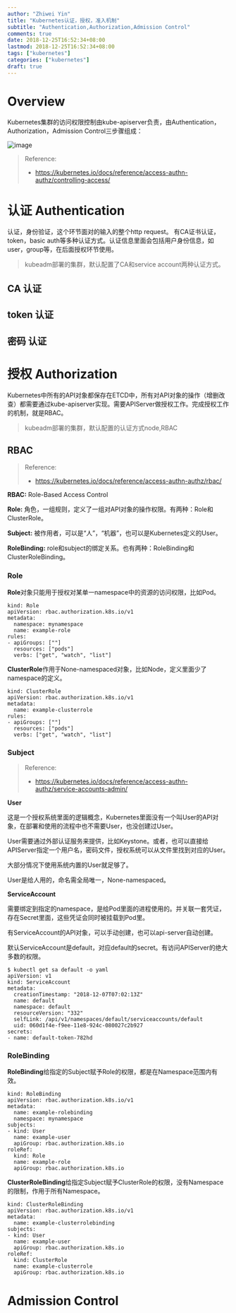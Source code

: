 ```yaml
---
author: "Zhiwei Yin"
title: "Kubernetes认证，授权，准入机制"
subtitle: "Authentication,Authorization,Admission Control"
comments: true
date: 2018-12-25T16:52:34+08:00
lastmod: 2018-12-25T16:52:34+08:00
tags: ["kubernetes"]
categories: ["kubernetes"]
draft: true
---
```


# Overview

Kubernetes集群的访问权限控制由kube-apiserver负责，由Authentication，Authorization，Admission Control三步骤组成：

![image](/images/kubernetes-access-control-overview.PNG)


> Reference:
>* https://kubernetes.io/docs/reference/access-authn-authz/controlling-access/



# 认证 Authentication

认证，身份验证，这个环节面对的输入的整个http request。 有CA证书认证，token，basic auth等多种认证方式。认证信息里面会包括用户身份信息，如user，group等，在后面授权环节使用。

> kubeadm部署的集群，默认配置了CA和service account两种认证方式。

## CA 认证

## token 认证

## 密码 认证

# 授权 Authorization

Kubernetes中所有的API对象都保存在ETCD中，所有对API对象的操作（增删改查）都需要通过kube-apiserver实现。需要APIServer做授权工作。完成授权工作的机制，就是RBAC。

> kubeadm部署的集群，默认配置的认证方式node,RBAC

## RBAC 

> Reference:
>* https://kubernetes.io/docs/reference/access-authn-authz/rbac/

**RBAC:** Role-Based Access Control 

**Role:** 角色，一组规则，定义了一组对API对象的操作权限。有两种：Role和ClusterRole。

**Subject:** 被作用者，可以是“人”，“机器”，也可以是Kubernetes定义的User。

**RoleBinding:** role和subject的绑定关系。也有两种：RoleBinding和ClusterRoleBinding。

### Role

**Role**对象只能用于授权对某单一namespace中的资源的访问权限，比如Pod。 
```
kind: Role
apiVersion: rbac.authorization.k8s.io/v1
metadata:
  namespace: mynamespace
  name: example-role
rules:
- apiGroups: [""]
  resources: ["pods"]
  verbs: ["get", "watch", "list"]
```

**ClusterRole**作用于None-namespaced对象，比如Node，定义里面少了namespace的定义。
```
kind: ClusterRole
apiVersion: rbac.authorization.k8s.io/v1
metadata:
  name: example-clusterrole
rules:
- apiGroups: [""]
  resources: ["pods"]
  verbs: ["get", "watch", "list"]
```

### Subject

> Reference:
>* https://kubernetes.io/docs/reference/access-authn-authz/service-accounts-admin/

**User**

这是一个授权系统里面的逻辑概念，Kubernetes里面没有一个叫User的API对象，在部署和使用的流程中也不需要User，也没创建过User。  

User需要通过外部认证服务来提供，比如Keystone。或者，也可以直接给APIServer指定一个用户名，密码文件，授权系统可以从文件里找到对应的User。

大部分情况下使用系统内置的User就足够了。

User是给人用的，命名需全局唯一，None-namespaced。

**ServiceAccount**

需要绑定到指定的namespace，是给Pod里面的进程使用的。并关联一套凭证，存在Secret里面，这些凭证会同时被挂载到Pod里。

有ServiceAccount的API对象，可以手动创建，也可以api-server自动创建。

默认ServiceAccount是default，对应default的secret。有访问APIServer的绝大多数的权限。

```
$ kubectl get sa default -o yaml
apiVersion: v1
kind: ServiceAccount
metadata:
  creationTimestamp: "2018-12-07T07:02:13Z"
  name: default
  namespace: default
  resourceVersion: "332"
  selfLink: /api/v1/namespaces/default/serviceaccounts/default
  uid: 060d1f4e-f9ee-11e8-924c-080027c2b927
secrets:
- name: default-token-782hd

```


### RoleBinding

**RoleBinding**给指定的Subject赋予Role的权限，都是在Namespace范围内有效。
```
kind: RoleBinding
apiVersion: rbac.authorization.k8s.io/v1
metadata:
  name: example-rolebinding
  namespace: mynamespace
subjects:
- kind: User
  name: example-user
  apiGroup: rbac.authorization.k8s.io
roleRef:
  kind: Role
  name: example-role
  apiGroup: rbac.authorization.k8s.io
```

**ClusterRoleBinding**给指定Subject赋予ClusterRole的权限，没有Namespace的限制，作用于所有Namespace。
```
kind: ClusterRoleBinding
apiVersion: rbac.authorization.k8s.io/v1
metadata:
  name: example-clusterrolebinding
subjects:
- kind: User
  name: example-user
  apiGroup: rbac.authorization.k8s.io
roleRef:
  kind: ClusterRole
  name: example-clusterrole
  apiGroup: rbac.authorization.k8s.io
```
 




# Admission Control